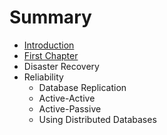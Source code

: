 # Summary

* [Introduction](README.md)
* [First Chapter](chapter1.md)
* Disaster Recovery
* Reliability
   * Database Replication
   * Active-Active
   * Active-Passive
   * Using Distributed Databases

